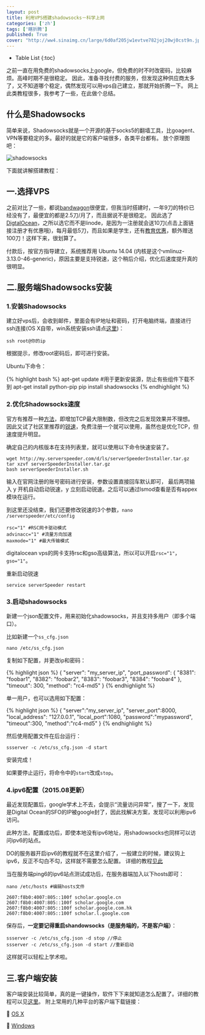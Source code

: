 ```yaml
---
layout: post
title: 利用VPS搭建shadowsocks－科学上网
categories: ['zh']
tags: ['瞎折腾']
published: True
cover: "http://ww4.sinaimg.cn/large/6d0af205jw1evtve782joj20wj0cst9n.jpg"
---
```


* Table List
{:toc}

之前一直在用免费的shadowsocks上google，但免费的时不时改密码，比较麻烦。高峰时期不是很稳定。
因此，准备寻找付费的服务，但发现这种供应商太多了，又不知道哪个稳定，偶然发现可以用vps自己建立，那就开始折腾一下。
网上此类教程很多，我参考了一些，在此做个总结。



## 什么是Shadowsocks

简单来说，Shadowsocks就是一个开源的基于socks5的翻墙工具，比goagent、VPN等要稳定的多。最好的就是它的客户端很多，各类平台都有。
放个原理图吧：

![shadowsocks](http://ww1.sinaimg.cn/large/6d0af205jw1euooae1smrj20j808x3zl.jpg)

下面就讲解搭建教程：

## 一.选择VPS

之前对比了一些，都说[bandwagon](https://bandwagonhost.com/)很便宜，但我当时搭建时，一年9刀的特价已经没有了，最便宜的都是2.5刀/月了，而且据说不是很稳定。
因此选了 [DigtalOcean](https://www.digitalocean.com/?refcode=a3a117e9a9fe)，之所以选它而不是linode，是因为一注册就会送10刀(点击上面链接注册才有优惠哦)，每月最低5刀，而且如果是学生，还有[教育优惠](https://education.github.com/pack)，额外赠送100刀！这样下来，很划算了。

付款后，按官方指导建立，系统推荐用 Ubuntu 14.04 (内核是这个vmlinuz-3.13.0-46-generic)，原因主要是支持锐速，这个稍后介绍，优化后速度提升真的很明显。

## 二.服务端Shadowsocks安装

### 1.安装Shadowsocks

建立好vps后，会收到邮件，里面会有IP地址和密码，打开电脑终端，直接进行ssh连接(OS X自带，win系统安装ssh请点[这里](http://www.vpser.net/other/putty-ssh-linux-vps.html))：

```
ssh root@你的ip
```

根据提示，修改root密码后，即可进行安装。

Ubuntu下命令：

{% highlight bash %}
apt-get update #用于更新安装源，防止有些组件下载不到
apt-get install python-pip
pip install shadowsocks
{% endhighlight %}

### 2.优化Shadowsocks速度

官方有推荐一种[方法](http://shadowsocks.org/en/config/advanced.html)，即增加TCP最大限制数，但改完之后发现效果并不理想。
因此又试了社区里推荐的[锐速](http://www.serverspeeder.com/)，免费注册一个就可以使用，虽然也是优化TCP，但速度提升明显。

确定自己的内核版本在支持列表里，就可以使用以下命令快速安装了。

```
wget http://my.serverspeeder.com/d/ls/serverSpeederInstaller.tar.gz
tar xzvf serverSpeederInstaller.tar.gz
bash serverSpeederInstaller.sh
```

输入在官网注册的账号密码进行安装，参数设置直接回车默认即可，
最后两项输入 y 开机自动启动锐速，y 立刻启动锐速。之后可以通过lsmod查看是否有appex模块在运行。

到这里还没结束，我们还要修改锐速的3个参数，`nano /serverspeeder/etc/config`

```
rsc="1" #RSC网卡驱动模式  
advinacc="1" #流量方向加速  
maxmode="1" #最大传输模式
```

digitalocean vps的网卡支持rsc和gso高级算法，所以可以开启`rsc="1"`，`gso="1"`。

重新启动锐速

```
service serverSpeeder restart
```

### 3.启动shadowsocks

新建一个json配置文件，用来初始化shadowsocks，并且支持多用户（即多个端口）。

比如新建一个`ss_cfg.json`

```
nano /etc/ss_cfg.json
```

复制如下配置，并更改ip和密码：

{% highlight json %}
{
    "server": "my_server_ip",
    "port_password": {
        "8381": "foobar1",
        "8382": "foobar2",
        "8383": "foobar3",
        "8384": "foobar4"
    },
    "timeout": 300,
    "method": "rc4-md5"
}
{% endhighlight %}

单一用户，也可以选用如下配置：

{% highlight json %}
{
    "server":"my_server_ip",
    "server_port":8000,
    "local_address": "127.0.0.1",
    "local_port":1080,
    "password":"mypassword",
    "timeout":300,
    "method":"rc4-md5"
}
{% endhighlight %}

然后使用配置文件在后台运行：

```
ssserver -c /etc/ss_cfg.json -d start
```

安装完成！

如果要停止运行，将命令中的`start`改成`stop`。

### 4.ipv6配置（2015.08更新）
最近发现配置后，google学术上不去，会提示“流量访问异常”，搜了一下，发现是Digital Ocean的SFO的IP被google封了，因此找解决方案，发现可以利用ipv6访问。

此种方法，配置成功后，即使本地没有ipv6地址，用shadowsocks也同样可以访问ipv6的站点。

DO的服务器开启ipv6的教程就不在这里介绍了，一般建立的时候，建议钩上ipv6，反正不勾白不勾，这样就不需要怎么配置。
详细的教程[见此](https://www.digitalocean.com/community/tutorials/how-to-enable-ipv6-for-digitalocean-droplets)

当在服务端ping6的ipv6站点测试成功后，在服务器端加入以下hosts即可：

```
nano /etc/hosts #编辑hosts文件
```

```
2607:f8b0:4007:805::100f scholar.google.cn
2607:f8b0:4007:805::100f scholar.google.com
2607:f8b0:4007:805::100f scholar.google.com.hk
2607:f8b0:4007:805::100f scholar.l.google.com
```

保存后，**一定要记得重启shandowsocks（是服务端的，不是客户端）**：

```
ssserver -c /etc/ss_cfg.json -d stop //停止
ssserver -c /etc/ss_cfg.json -d start //重新启动
```

这样就可以轻松上学术啦。

## 三.客户端安装

客户端安装比较简单，真的是一键操作，软件下下来就知道怎么配置了。详细的教程可以见[这里](http://www.ishadowsocks.com/)。
附上常用的几种平台的客户端下载链接：

<span class="iconfont">&#xe926;</span> [OS X](http://sourceforge.net/projects/shadowsocksgui/files/dist/ShadowsocksX-2.6.3.dmg)  

<span class="iconfont">&#xe928;</span> [Windows](http://sourceforge.net/projects/shadowsocksgui/files/dist/Shadowsocks-win-dotnet4.0-2.3.1.zip)

